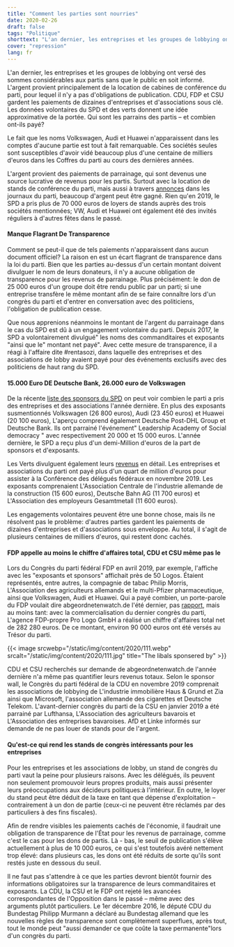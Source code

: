 ```yaml
---
title: "Comment les parties sont nourries"
date: 2020-02-26
draft: false
tags: "Politique"
shorttext: "L'an dernier, les entreprises et les groupes de lobbying ont versé des sommes considérables aux partis sans que le public en soit informé."
cover: "repression"
lang: fr
---
```


L'an dernier, les entreprises et les groupes de lobbying ont versé des sommes considérables aux partis sans que le public en soit informé. L'argent provient principalement de la location de cabines de conférence du parti, pour lequel il n'y a pas d'obligations de publication. CDU, FDP et CSU gardent les paiements de dizaines d'entreprises et d'associations sous clé. Les données volontaires du SPD et des verts donnent une idée approximative de la portée. Qui sont les parrains des partis – et combien ont-ils payé?

Le fait que les noms Volkswagen, Audi et Huawei n'apparaissent dans les comptes d'aucune partie est tout à fait remarquable. Ces sociétés seules sont susceptibles d'avoir vidé beaucoup plus d'une centaine de milliers d'euros dans les Coffres du parti au cours des dernières années.

L'argent provient des paiements de parrainage, qui sont devenus une source lucrative de revenus pour les partis. Surtout avec la location de stands de conférence du parti, mais aussi à travers [annonces](https://www.abgeordnetenwatch.de/blog/2019-08-09/anzeigen-ueber-eine-million-euro-wie-unternehmen-und-verbaende-parteizeitungen "Anzeigen über eine Million Euro: Wie Unternehmen und Verbände Parteizeitungen unterstützen") dans les journaux du parti, beaucoup d'argent peut être gagné. Rien qu'en 2019, le SPD a pris plus de 70 000 euros de loyers de stands auprès des trois sociétés mentionnées; VW, Audi et Huawei ont également été des invités réguliers à d'autres fêtes dans le passé.

#### Manque Flagrant De Transparence

Comment se peut-il que de tels paiements n'apparaissent dans aucun document officiel? La raison en est un écart flagrant de transparence dans la loi du parti. Bien que les parties au-dessus d'un certain montant doivent divulguer le nom de leurs donateurs, il n'y a aucune obligation de transparence pour les revenus de parrainage. Plus précisément: le don de 25 000 euros d'un groupe doit être rendu public par un parti; si une entreprise transfère le même montant afin de se faire connaître lors d'un congrès du parti et d'entrer en conversation avec des politiciens, l'obligation de publication cesse.

Que nous apprenions néanmoins le montant de l'argent du parrainage dans le cas du SPD est dû à un engagement volontaire du parti. Depuis 2017, le SPD a volontairement divulgué" les noms des commanditaires et exposants "ainsi que le" montant net payé". Avec cette mesure de transparence, il a réagi à l'affaire dite #rentasozi, dans laquelle des entreprises et des associations de lobby avaient payé pour des événements exclusifs avec des politiciens de haut rang du SPD.

#### 15.000 Euro DE Deutsche Bank, 26.000 euro de Volkswagen

De la récente [liste des sponsors du SPD](/static/downloads/Aussteller_und_Sponsoren_-_Gesamteinnahmen_2019.pdf "Aussteller und Sponsoren - Gesamteinnahmen 2019") on peut voir combien le parti a pris des entreprises et des associations l'année dernière. En plus des exposants susmentionnés Volkswagen (26 800 euros), Audi (23 450 euros) et Huawei (20 100 euros), L'aperçu comprend également Deutsche Post-DHL Group et Deutsche Bank. Ils ont parrainé l'événement" Leadership Academy of Social democracy " avec respectivement 20 000 et 15 000 euros. L'année dernière, le SPD a reçu plus d'un demi-Million d'euros de la part de sponsors et d'exposants.

Les Verts divulguent également leurs [revenus](/static/downloads/Transparenz-Bundesdelegiertenkonferenz-in-Bielefeld-15.-17.-November-2019.pdf "Aussteller und Sponsoren Bundesdelegiertenkonferenz in Bielefeld 2019") en détail. Les entreprises et associations du parti ont payé plus d'un quart de million d'euros pour assister à la Conférence des délégués fédéraux en novembre 2019. Les exposants comprenaient L'Association Centrale de l'industrie allemande de la construction (15 600 euros), Deutsche Bahn AG (11 700 euros) et L'Association des employeurs Gesamtmetall (11 600 euros).

Les engagements volontaires peuvent être une bonne chose, mais ils ne résolvent pas le problème: d'autres parties gardent les paiements de dizaines d'entreprises et d'associations sous enveloppe. Au total, il s'agit de plusieurs centaines de milliers d'euros, qui restent donc cachés.

#### FDP appelle au moins le chiffre d'affaires total, CDU et CSU même pas le

Lors du Congrès du parti fédéral FDP en avril 2019, par exemple, l'affiche avec les "exposants et sponsors" affichait près de 50 Logos. Étaient représentés, entre autres, la compagnie de tabac Philip Morris, L'Association des agriculteurs allemands et le multi-Pfizer pharmaceutique, ainsi que Volkswagen, Audi et Huawei. Qui a payé combien, un porte-parole du FDP voulait dire abgeordnetenwatch.de l'été dernier, pas [rapport](https://www.abgeordnetenwatch.de/blog/2019-07-25/lobbyismus-auf-parteitagen-das-sind-die-sponsorinnen-der-parteien "Lobbyismus auf Parteitagen: Das sind die Sponsor*innen der Parteien"), mais au moins tant: avec la commercialisation du dernier congrès du parti, L'agence FDP-propre Pro Logo GmbH a réalisé un chiffre d'affaires total net de 282 280 euros. De ce montant, environ 90 000 euros ont été versés au Trésor du parti.

{{< image srcwebp="/static/img/content/2020/111.webp" srcalt="/static/img/content/2020/111.jpg" title="The libals sponsered by" >}}

CDU et CSU recherchés sur demande de abgeordnetenwatch.de l'année dernière n'a même pas quantifier leurs revenus totaux. Selon le sponsor wall, le Congrès du parti fédéral de la CDU en novembre 2019 comprenait les associations de lobbying de L'industrie immobilière Haus & Grund et Zia ainsi que Microsoft, l'association allemande des cigarettes et Deutsche Telekom. L'avant-dernier congrès du parti de la CSU en janvier 2019 a été parrainé par Lufthansa, L'Association des agriculteurs bavarois et L'Association des entreprises bavaroises. AfD et Linke informés sur demande de ne pas louer de stands pour de l'argent.

#### Qu'est-ce qui rend les stands de congrès intéressants pour les entreprises

Pour les entreprises et les associations de lobby, un stand de congrès du parti vaut la peine pour plusieurs raisons. Avec les délégués, ils peuvent non seulement promouvoir leurs propres produits, mais aussi présenter leurs préoccupations aux décideurs politiques:à l'intérieur. En outre, le loyer du stand peut être déduit de la taxe en tant que dépense d'exploitation – contrairement à un don de partie (ceux-ci ne peuvent être réclamés par des particuliers à des fins fiscales).

Afin de rendre visibles les paiements cachés de l'économie, il faudrait une obligation de transparence de l'État pour les revenus de parrainage, comme c'est le cas pour les dons de partis. Là - bas, le seuil de publication s'élève actuellement à plus de 10 000 euros, ce qui s'est toutefois avéré nettement trop élevé: dans plusieurs cas, les dons ont été réduits de sorte qu'ils sont restés juste en dessous du seuil.

Il ne faut pas s'attendre à ce que les parties devront bientôt fournir des informations obligatoires sur la transparence de leurs commanditaires et exposants. La CDU, la CSU et le FDP ont rejeté les avancées correspondantes de l'Opposition dans le passé – même avec des arguments plutôt particuliers. Le 1er décembre 2016, le député CDU du Bundestag Philipp Murmann a déclaré au Bundestag allemand que les nouvelles règles de transparence sont complètement superflues, après tout, tout le monde peut "aussi demander ce que coûte la taxe permanente"lors d'un congrès du parti.
